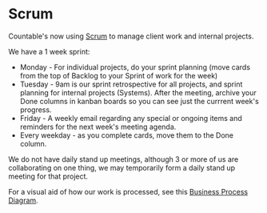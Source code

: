 # Scrum

Countable's now using [Scrum](https://en.wikipedia.org/wiki/Scrum_(software_development)) to manage client work and internal projects.

We have a 1 week sprint:
  * Monday - For individual projects, do your sprint planning (move cards from the top of Backlog to your Sprint of work for the week)
  * Tuesday - 9am is our sprint retrospective for all projects, and sprint planning for internal projects (Systems). After the meeting, archive your Done columns in kanban boards so you can see just the currrent week's progress.
  * Friday - A weekly email regarding any special or ongoing items and reminders for the next week's meeting agenda.
  * Every weekday - as you complete cards, move them to the Done column.

We do not have daily stand up meetings, although 3 or more of us are collaborating on one thing, we may temporarily form a daily stand up meeting for that project.

For a visual aid of how our work is processed, see this [Business Process Diagram](https://docs.google.com/drawings/d/1UkPeGGzKYWkCsZpkwWB_UJ3JjWJcoT4t8qSU8A0tsy4/edit).
